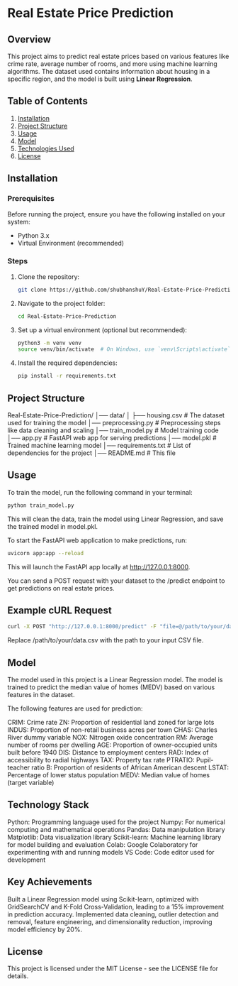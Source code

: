# Real Estate Price Prediction

## Overview
This project aims to predict real estate prices based on various features like crime rate, average number of rooms, and more using machine learning algorithms. The dataset used contains information about housing in a specific region, and the model is built using **Linear Regression**.

## Table of Contents
1. [Installation](#installation)
2. [Project Structure](#project-structure)
3. [Usage](#usage)
4. [Model](#model)
5. [Technologies Used](#technologies-used)
6. [License](#license)

## Installation

### Prerequisites
Before running the project, ensure you have the following installed on your system:

- Python 3.x
- Virtual Environment (recommended)

### Steps

1. Clone the repository:
    ```bash
    git clone https://github.com/shubhanshuY/Real-Estate-Price-Prediction.git
    ```

2. Navigate to the project folder:
    ```bash
    cd Real-Estate-Price-Prediction
    ```

3. Set up a virtual environment (optional but recommended):
    ```bash
    python3 -m venv venv
    source venv/bin/activate  # On Windows, use `venv\Scripts\activate`
    ```

4. Install the required dependencies:
    ```bash
    pip install -r requirements.txt
    ```

## Project Structure

Real-Estate-Price-Prediction/
│── data/
│   ├── housing.csv         # The dataset used for training the model
│── preprocessing.py        # Preprocessing steps like data cleaning and scaling
│── train_model.py          # Model training code
│── app.py                  # FastAPI web app for serving predictions
│── model.pkl               # Trained machine learning model
│── requirements.txt        # List of dependencies for the project
│── README.md               # This file

## Usage
To train the model, run the following command in your terminal:

```bash
python train_model.py
```

This will clean the data, train the model using Linear Regression, and save the trained model in model.pkl.

To start the FastAPI web application to make predictions, run:

```bash
uvicorn app:app --reload
```

This will launch the FastAPI app locally at http://127.0.0.1:8000.

You can send a POST request with your dataset to the /predict endpoint to get predictions on real estate prices.

## Example cURL Request
```bash
curl -X POST "http://127.0.0.1:8000/predict" -F "file=@/path/to/your/data.csv"
```
Replace /path/to/your/data.csv with the path to your input CSV file.

## Model

The model used in this project is a Linear Regression model. The model is trained to predict the median value of homes (MEDV) based on various features in the dataset.

The following features are used for prediction:

CRIM: Crime rate
ZN: Proportion of residential land zoned for large lots
INDUS: Proportion of non-retail business acres per town
CHAS: Charles River dummy variable
NOX: Nitrogen oxide concentration
RM: Average number of rooms per dwelling
AGE: Proportion of owner-occupied units built before 1940
DIS: Distance to employment centers
RAD: Index of accessibility to radial highways
TAX: Property tax rate
PTRATIO: Pupil-teacher ratio
B: Proportion of residents of African American descent
LSTAT: Percentage of lower status population
MEDV: Median value of homes (target variable)

## Technology Stack

Python: Programming language used for the project
Numpy: For numerical computing and mathematical operations
Pandas: Data manipulation library
Matplotlib: Data visualization library
Scikit-learn: Machine learning library for model building and evaluation
Colab: Google Colaboratory for experimenting with and running models
VS Code: Code editor used for development

## Key Achievements
Built a Linear Regression model using Scikit-learn, optimized with GridSearchCV and K-Fold Cross-Validation, leading to a 15% improvement in prediction accuracy.
Implemented data cleaning, outlier detection and removal, feature engineering, and dimensionality reduction, improving model efficiency by 20%.

## License

This project is licensed under the MIT License - see the LICENSE file for details.

